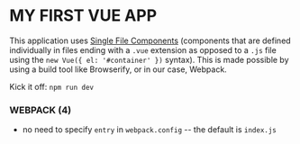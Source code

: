 # MY FIRST VUE APP

This application uses [Single File Components](https://vuejs.org/v2/guide/single-file-components.html) (components that are defined individually in files ending with a `.vue` extension as opposed to a `.js` file using the `new Vue({ el: '#container' })` syntax). This is made possible by using a build tool like Browserify, or in our case, Webpack.

Kick it off:
`npm run dev`


### WEBPACK (4)
* no need to specify `entry` in `webpack.config` -- the default is `index.js`
